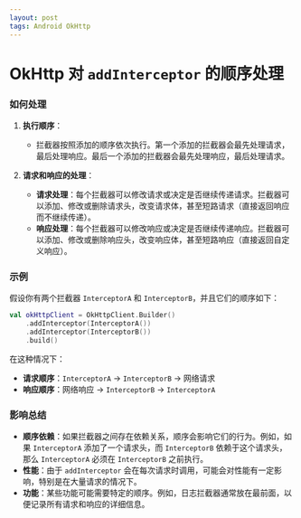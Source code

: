 ```yaml
---
layout: post
tags: Android OkHttp
---
```


# OkHttp 对 `addInterceptor` 的顺序处理

### 如何处理
1. **执行顺序**：
   - 拦截器按照添加的顺序依次执行。第一个添加的拦截器会最先处理请求，最后处理响应。最后一个添加的拦截器会最先处理响应，最后处理请求。

2. **请求和响应的处理**：
   - **请求处理**：每个拦截器可以修改请求或决定是否继续传递请求。拦截器可以添加、修改或删除请求头，改变请求体，甚至短路请求（直接返回响应而不继续传递）。
   - **响应处理**：每个拦截器可以修改响应或决定是否继续传递响应。拦截器可以添加、修改或删除响应头，改变响应体，甚至短路响应（直接返回自定义响应）。

### 示例
假设你有两个拦截器 `InterceptorA` 和 `InterceptorB`，并且它们的顺序如下：

```kotlin
val okHttpClient = OkHttpClient.Builder()
    .addInterceptor(InterceptorA())
    .addInterceptor(InterceptorB())
    .build()
```

在这种情况下：
- **请求顺序**：`InterceptorA` -> `InterceptorB` -> 网络请求
- **响应顺序**：网络响应 -> `InterceptorB` -> `InterceptorA`

### 影响总结
- **顺序依赖**：如果拦截器之间存在依赖关系，顺序会影响它们的行为。例如，如果 `InterceptorA` 添加了一个请求头，而 `InterceptorB` 依赖于这个请求头，那么 `InterceptorA` 必须在 `InterceptorB` 之前执行。
- **性能**：由于 `addInterceptor` 会在每次请求时调用，可能会对性能有一定影响，特别是在大量请求的情况下。
- **功能**：某些功能可能需要特定的顺序。例如，日志拦截器通常放在最前面，以便记录所有请求和响应的详细信息。

